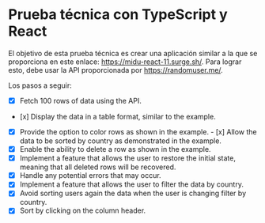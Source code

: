 # Prueba técnica con TypeScript y React

El objetivo de esta prueba técnica es crear una aplicación similar a la que se proporciona en este enlace: https://midu-react-11.surge.sh/. Para lograr esto, debe usar la API proporcionada por https://randomuser.me/.

Los pasos a seguir:

- [x] Fetch 100 rows of data using the API.
- [x] Display the data in a table format, similar to the example.
- [x] Provide the option to color rows as shown in the example.
- [x] Allow the data to be sorted by country as demonstrated in the example.
- [x] Enable the ability to delete a row as shown in the example.
- [x] Implement a feature that allows the user to restore the initial state, meaning that all deleted rows will be recovered.
- [x] Handle any potential errors that may occur.
- [x] Implement a feature that allows the user to filter the data by country.
- [x] Avoid sorting users again the data when the user is changing filter by country.
- [x] Sort by clicking on the column header.
